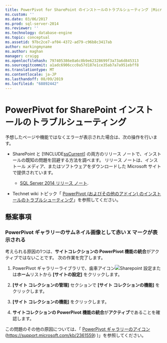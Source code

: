 ```yaml
---
title: PowerPivot for SharePoint のインストールのトラブルシューティング |Microsoft Docs
ms.custom: ''
ms.date: 03/06/2017
ms.prod: sql-server-2014
ms.reviewer: ''
ms.technology: database-engine
ms.topic: conceptual
ms.assetid: 97bc2ce7-af04-4372-ad79-c96b8c3417ab
author: markingmyname
ms.author: maghan
manager: craigg
ms.openlocfilehash: 797405386e8a6c0b9e62328699f3a73a6d845313
ms.sourcegitcommit: a1adc6906ccc0a57d187e1ce35ab7a7a951ebff8
ms.translationtype: MT
ms.contentlocale: ja-JP
ms.lasthandoff: 08/09/2019
ms.locfileid: "68892442"
---
```

# <a name="troubleshoot-a-powerpivot-for-sharepoint-installation"></a>PowerPivot for SharePoint インストールのトラブルシューティング
  予想したページや機能ではなくエラーが表示された場合は、次の操作を行います。  
  
-   SharePoint と [!INCLUDE[ssCurrent](../../includes/sscurrent-md.md)] の両方のリリース ノートで、インストールの既知の問題を回避する方法を調べます。 リリース ノートは、インストール メディア、またはソフトウェアをダウンロードした Microsoft サイトで提供されています。  
  
    -   [SQL Server 2014 リリース ノート](https://technet.microsoft.com/library/dn169381\(v=sql.15\).aspx).  
  
-   Technet wiki トピック「 [PowerPivot (およびその他のアドイン) のインストールのトラブルシューティング](https://social.technet.microsoft.com/wiki/contents/articles/13737.troubleshooting-installations-of-powerpivot-and-other-add-ins.aspx)」を参照してください。  
  
## <a name="issues"></a>懸案事項  
  
### <a name="powerpivot-gallery-thumbnail-images-show-as-a-red-x"></a>PowerPivot ギャラリーのサムネイル画像として赤い X マークが表示される  
 考えられる原因の1つは、**サイトコレクションの PowerPivot 機能の統合**がアクティブではないことです。 次の作業を完了します。  
  
1.  PowerPivot ギャラリーライブラリで、歯車アイコン![Sharepoint 設定](https://docs.microsoft.com/analysis-services/analysis-services/media/as-sharepoint2013-settings-gear.gif "sharepoint の設定")または**ホーム**リストから **[サイトの設定]** をクリックします。  
  
2.  **[サイト コレクションの管理]** セクションで **[サイト コレクションの機能]** をクリックします。  
  
3.  **[サイト コレクションの機能]** をクリックします。  
  
4.  **サイトコレクションの PowerPivot 機能の統合**が**アクティブ**であることを確認します。  
  
 この問題のその他の原因については、「 [PowerPivot ギャラリーのアイコン](https://support.microsoft.com/kb/2361559)(https://support.microsoft.com/kb/2361559) )」を参照してください。  
  
  
